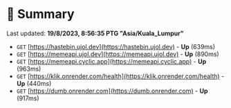 # 📖 Summary
Last updated: **19/8/2023, 8:56:35 PTG "Asia/Kuala_Lumpur"**

- `GET` [https://hastebin.ujol.dev](https://hastebin.ujol.dev) - **Up** (639ms)
- `GET` [https://memeapi.ujol.dev](https://memeapi.ujol.dev) - **Up** (890ms)
- `GET` [https://memeapi.cyclic.app](https://memeapi.cyclic.app) - **Up** (963ms)
- `GET` [https://klik.onrender.com/health](https://klik.onrender.com/health) - **Up** (440ms)
- `GET` [https://dumb.onrender.com](https://dumb.onrender.com) - **Up** (917ms)
